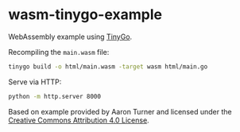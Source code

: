 # wasm-tinygo-example

WebAssembly example using [TinyGo](https://tinygo.org/getting-started/install/).

Recompiling the `main.wasm` file:

```bash
tinygo build -o html/main.wasm -target wasm html/main.go
```

Serve via HTTP:

```bash
python -m http.server 8000
```

Based on example provided by Aaron Turner and licensed under the
[Creative Commons Attribution 4.0 License](https://creativecommons.org/licenses/by/4.0/).